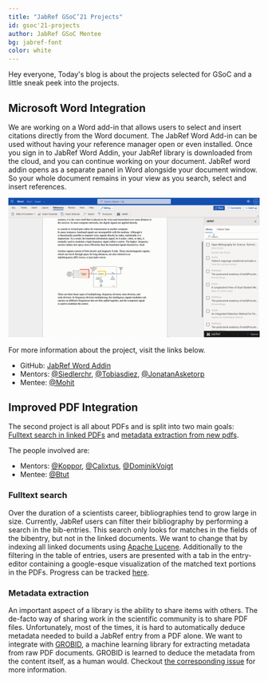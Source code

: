 ```yaml
---
title: "JabRef GSoC’21 Projects"
id: gsoc'21-projects
author: JabRef GSoC Mentee
bg: jabref-font
color: white
---
```


Hey everyone, Today's blog is about the projects selected for GSoC and a little sneak peek into the projects.

## Microsoft Word Integration

We are working on a Word add-in that allows users to select and insert citations directly from the Word document. The JabRef Word Add-in can be used without having your reference manager open or even installed. Once you sign in to JabRef Word Addin, your JabRef library is downloaded from the cloud, and you can continue working on your document. JabRef word addin opens as a separate panel in Word alongside your document window. So your whole document remains in your view as you search, select and insert references.

![](../img/jabrefWordAddin.gif)

For more information about the project, visit the links below.

- GitHub: [JabRef Word Addin](https://github.com/JabRef/JabRef-Word-Addin)
- Mentors: [@Siedlerchr](https://github.com/Siedlerchr), [@Tobiasdiez](https://github.com/tobiasdiez), [@JonatanAsketorp](https://github.com/k3KAW8Pnf7mkmdSMPHz27)
- Mentee: [@Mohit](https://github.com/mohit038)

## Improved PDF Integration

The second project is all about PDFs and is split into two main goals:
[Fulltext search in linked PDFs](#fulltext-search) and
[metadata extraction from new pdfs](#metadata-extraction).

The people involved are:
- Mentors: [@Koppor](https://github.com/koppor), [@Calixtus](https://github.com/calixtus), [@DominikVoigt](https://github.com/DominikVoigt)
- Mentee: [@Btut](https://github.com/btut)

### Fulltext search

Over the duration of a scientists career, bibliographies tend to grow large in
size.
Currently, JabRef users can filter their bibliography by performing a search in the
bib-entries.
This search only looks for matches in the fields of the bibentry, but not in the
linked documents.
We want to change that by indexing all linked documents using
[Apache Lucene](https://lucene.apache.org/).
Additionally to the filtering in the table of entries, users are presented with
a tab in the entry-editor containing a google-esque visualization of
the matched text portions in the PDFs.
Progress can be tracked [here](https://github.com/JabRef/jabref/pull/2838).

### Metadata extraction

An important aspect of a library is the ability to share items with others.
The de-facto way of sharing work in the scientific community is to share PDF
files.
Unfortunately, most of the times, it is hard to automatically deduce metadata
needed to build a JabRef entry from a PDF alone.
We want to integrate with [GROBID](https://grobid.readthedocs.io), a machine
learning library for extracting metadata from raw PDF documents.
GROBID is learned to deduce the metadata from the content itself, as a human
would.
Checkout [the corresponding issue](https://github.com/JabRef/jabref/issues/6158)
for more information.
